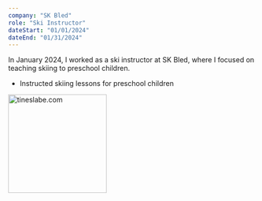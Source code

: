 ```yaml
---
company: "SK Bled"
role: "Ski Instructor"
dateStart: "01/01/2024"
dateEnd: "01/31/2024"
---
```


In January 2024, I worked as a ski instructor at SK Bled, where I focused on teaching skiing to preschool children.
- Instructed skiing lessons for preschool children

[<img src="https://sk-bled.si/wp-content/uploads/2023/10/skbled_logo_h_head.png" alt="tineslabe.com" style="width:200px">](https://sk-bled.si/)